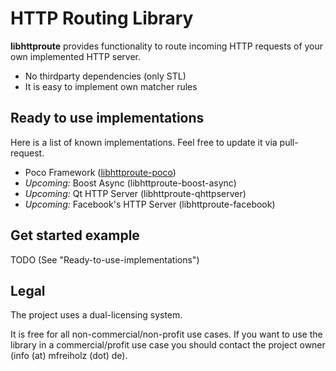 # HTTP Routing Library

**libhttproute** provides functionality to route incoming HTTP requests of your own implemented HTTP server.

- No thirdparty dependencies (only STL)
- It is easy to implement own matcher rules

## Ready to use implementations

Here is a list of known implementations. Feel free to update it via pull-request.

- Poco Framework ([libhttproute-poco](https://github.com/mfreiholz/libhttproute-poco))
- *Upcoming:* Boost Async (libhttproute-boost-async)
- *Upcoming:* Qt HTTP Server (libhttproute-qhttpserver)
- *Upcoming:* Facebook's HTTP Server (libhttproute-facebook)

## Get started example

TODO (See "Ready-to-use-implementations")

## Legal

The project uses a dual-licensing system.

It is free for all non-commercial/non-profit use cases. If you want to use the library in a commercial/profit use case you should contact the project owner (info (at) mfreiholz (dot) de).
